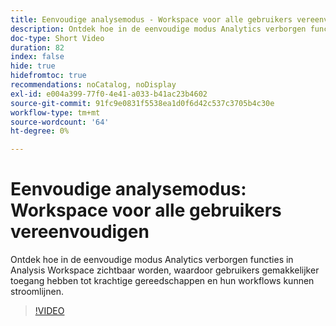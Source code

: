 ```yaml
---
title: Eenvoudige analysemodus - Workspace voor alle gebruikers vereenvoudigen
description: Ontdek hoe in de eenvoudige modus Analytics verborgen functies in Analysis Workspace zichtbaar worden, waardoor gebruikers gemakkelijker toegang hebben tot krachtige gereedschappen en hun workflows kunnen stroomlijnen.
doc-type: Short Video
duration: 82
index: false
hide: true
hidefromtoc: true
recommendations: noCatalog, noDisplay
exl-id: e004a399-77f0-4e41-a033-b41ac23b4602
source-git-commit: 91fc9e0831f5538ea1d0f6d42c537c3705b4c30e
workflow-type: tm+mt
source-wordcount: '64'
ht-degree: 0%

---
```


# Eenvoudige analysemodus: Workspace voor alle gebruikers vereenvoudigen

Ontdek hoe in de eenvoudige modus Analytics verborgen functies in Analysis Workspace zichtbaar worden, waardoor gebruikers gemakkelijker toegang hebben tot krachtige gereedschappen en hun workflows kunnen stroomlijnen.

<!-- 62_S102_3442449_82_analytics-easy-mode-simplifying-workspace-for-all-users -->
>[!VIDEO](https://video.tv.adobe.com/v/3458343/?learn=on&enablevpops=true)
